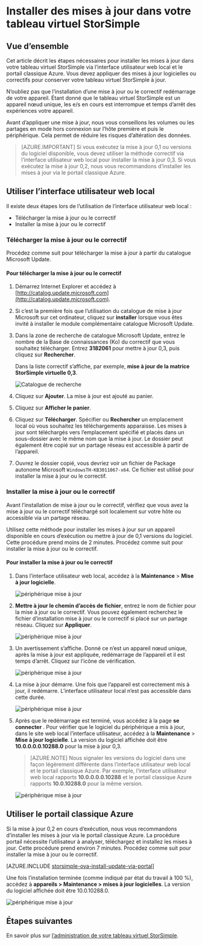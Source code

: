 <properties 
   pageTitle="Installer des mises à jour sur un tableau virtuel StorSimple | Microsoft Azure"
   description="Décrit comment utiliser l’interface utilisateur du web tableau virtuel StorSimple pour appliquer des mises à jour à l’aide de la méthode de portail et le correctif"
   services="storsimple"
   documentationCenter="NA"
   authors="alkohli"
   manager="carmonm"
   editor="" />
<tags 
   ms.service="storsimple"
   ms.devlang="NA"
   ms.topic="article"
   ms.tgt_pltfrm="NA"
   ms.workload="TBD"
   ms.date="09/07/2016"
   ms.author="alkohli" />

# <a name="install-updates-on-your-storsimple-virtual-array"></a>Installer des mises à jour dans votre tableau virtuel StorSimple

## <a name="overview"></a>Vue d’ensemble

Cet article décrit les étapes nécessaires pour installer les mises à jour dans votre tableau virtuel StorSimple via l’interface utilisateur web local et le portail classique Azure. Vous devez appliquer des mises à jour logicielles ou correctifs pour conserver votre tableau virtuel StorSimple à jour. 

N’oubliez pas que l’installation d’une mise à jour ou le correctif redémarrage de votre appareil. Étant donné que le tableau virtuel StorSimple est un appareil nœud unique, les e/s en cours est interrompue et temps d’arrêt des expériences votre appareil. 

Avant d’appliquer une mise à jour, nous vous conseillons les volumes ou les partages en mode hors connexion sur l’hôte première et puis le périphérique. Cela permet de réduire les risques d’altération des données.

> [AZURE.IMPORTANT] Si vous exécutez la mise à jour 0,1 ou versions du logiciel disponible, vous devez utiliser la méthode correctif via l’interface utilisateur web local pour installer la mise à jour 0,3. Si vous exécutez la mise à jour 0,2, nous vous recommandons d’installer les mises à jour via le portail classique Azure.

## <a name="use-the-local-web-ui"></a>Utiliser l’interface utilisateur web local 
 
Il existe deux étapes lors de l’utilisation de l’interface utilisateur web local :

- Télécharger la mise à jour ou le correctif
- Installer la mise à jour ou le correctif

### <a name="download-the-update-or-the-hotfix"></a>Télécharger la mise à jour ou le correctif

Procédez comme suit pour télécharger la mise à jour à partir du catalogue Microsoft Update.

#### <a name="to-download-the-update-or-the-hotfix"></a>Pour télécharger la mise à jour ou le correctif

1. Démarrez Internet Explorer et accédez à [http://catalog.update.microsoft.com](http://catalog.update.microsoft.com).

2. Si c’est la première fois que l’utilisation du catalogue de mise à jour Microsoft sur cet ordinateur, cliquez sur **installer** lorsque vous êtes invité à installer le module complémentaire catalogue Microsoft Update.
  
3. Dans la zone de recherche de catalogue Microsoft Update, entrez le nombre de la Base de connaissances (Ko) du correctif que vous souhaitez télécharger. Entrez **3182061** pour mettre à jour 0,3, puis cliquez sur **Rechercher**.

    Dans la liste correctif s’affiche, par exemple, **mise à jour de la matrice StorSimple virtuelle 0,3**.

    ![Catalogue de recherche](./media/storsimple-ova-install-update-01/download1.png)

4. Cliquez sur **Ajouter**. La mise à jour est ajouté au panier.

5. Cliquez sur **Afficher le panier**.

6. Cliquez sur **Télécharger**. Spécifier ou **Rechercher** un emplacement local où vous souhaitez les téléchargements apparaisse. Les mises à jour sont téléchargés vers l’emplacement spécifié et placés dans un sous-dossier avec le même nom que la mise à jour. Le dossier peut également être copié sur un partage réseau est accessible à partir de l’appareil.

7. Ouvrez le dossier copié, vous devriez voir un fichier de Package autonome Microsoft `WindowsTH-KB3011067-x64`. Ce fichier est utilisé pour installer la mise à jour ou le correctif.


### <a name="install-the-update-or-the-hotfix"></a>Installer la mise à jour ou le correctif

Avant l’installation de mise à jour ou le correctif, vérifiez que vous avez la mise à jour ou le correctif téléchargé soit localement sur votre hôte ou accessible via un partage réseau. 

Utilisez cette méthode pour installer les mises à jour sur un appareil disponible en cours d’exécution ou mettre à jour de 0,1 versions du logiciel. Cette procédure prend moins de 2 minutes. Procédez comme suit pour installer la mise à jour ou le correctif.


#### <a name="to-install-the-update-or-the-hotfix"></a>Pour installer la mise à jour ou le correctif

1. Dans l’interface utilisateur web local, accédez à la **Maintenance** > **Mise à jour logicielle**.

    ![périphérique mise à jour](./media/storsimple-ova-install-update-01/update1m.png)

2. **Mettre à jour le chemin d’accès de fichier**, entrez le nom de fichier pour la mise à jour ou le correctif. Vous pouvez également recherchez le fichier d’installation mise à jour ou le correctif si placé sur un partage réseau. Cliquez sur **Appliquer**.

    ![périphérique mise à jour](./media/storsimple-ova-install-update-01/update2m.png)

3.  Un avertissement s’affiche. Donné ce n’est un appareil nœud unique, après la mise à jour est appliquée, redémarrage de l’appareil et il est temps d’arrêt. Cliquez sur l’icône de vérification.

    ![périphérique mise à jour](./media/storsimple-ova-install-update-01/update3m.png)

4. La mise à jour démarre. Une fois que l’appareil est correctement mis à jour, il redémarre. L’interface utilisateur local n’est pas accessible dans cette durée.

    ![périphérique mise à jour](./media/storsimple-ova-install-update-01/update5m.png)

5. Après que le redémarrage est terminé, vous accédez à la page **se connecter** . Pour vérifier que le logiciel du périphérique a mis à jour, dans le site web local l’interface utilisateur, accédez à la **Maintenance** > **Mise à jour logicielle**. La version du logiciel affichée doit être **10.0.0.0.0.10288.0** pour la mise à jour 0,3.

    > [AZURE.NOTE] Nous signaler les versions du logiciel dans une façon légèrement différente dans l’interface utilisateur web local et le portail classique Azure. Par exemple, l’interface utilisateur web local rapports **10.0.0.0.0.10288** et le portail classique Azure rapports **10.0.10288.0** pour la même version. 

    ![périphérique mise à jour](./media/storsimple-ova-install-update-01/update6m.png)





## <a name="use-the-azure-classic-portal"></a>Utiliser le portail classique Azure

Si la mise à jour 0,2 en cours d’exécution, nous vous recommandons d’installer les mises à jour via le portail classique Azure. La procédure portail nécessite l’utilisateur à analyser, téléchargez et installez les mises à jour. Cette procédure prend environ 7 minutes. Procédez comme suit pour installer la mise à jour ou le correctif.

[AZURE.INCLUDE [storsimple-ova-install-update-via-portal](../../includes/storsimple-ova-install-update-via-portal.md)]

Une fois l’installation terminée (comme indiqué par état du travail à 100 %), accédez à **appareils > Maintenance > mises à jour logicielles**. La version du logiciel affichée doit être 10.0.10288.0.

![périphérique mise à jour](./media/storsimple-ova-install-update-01/azupdate12m.png)

## <a name="next-steps"></a>Étapes suivantes

En savoir plus sur [l’administration de votre tableau virtuel StorSimple](storsimple-ova-web-ui-admin.md).
